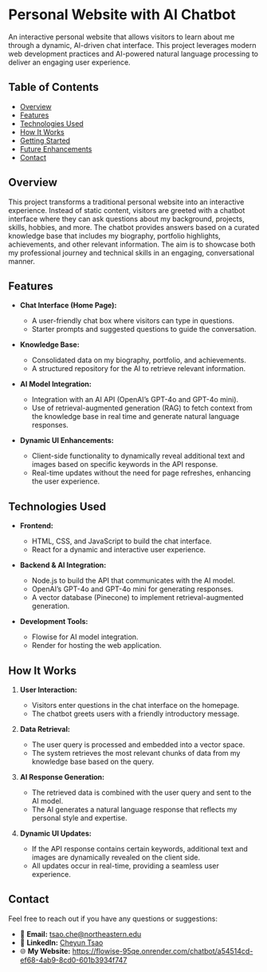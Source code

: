 # Personal Website with AI Chatbot

An interactive personal website that allows visitors to learn about me through a dynamic, AI-driven chat interface. This project leverages modern web development practices and AI-powered natural language processing to deliver an engaging user experience.

## Table of Contents

- [Overview](#overview)
- [Features](#features)
- [Technologies Used](#technologies-used)
- [How It Works](#how-it-works)
- [Getting Started](#getting-started)
- [Future Enhancements](#future-enhancements)
- [Contact](#contact)

## Overview

This project transforms a traditional personal website into an interactive experience. Instead of static content, visitors are greeted with a chatbot interface where they can ask questions about my background, projects, skills, hobbies, and more. The chatbot provides answers based on a curated knowledge base that includes my biography, portfolio highlights, achievements, and other relevant information. The aim is to showcase both my professional journey and technical skills in an engaging, conversational manner.

## Features

- **Chat Interface (Home Page):**
  - A user-friendly chat box where visitors can type in questions.
  - Starter prompts and suggested questions to guide the conversation.

- **Knowledge Base:**
  - Consolidated data on my biography, portfolio, and achievements.
  - A structured repository for the AI to retrieve relevant information.

- **AI Model Integration:**
  - Integration with an AI API (OpenAI’s GPT-4o and GPT-4o mini).
  - Use of retrieval-augmented generation (RAG) to fetch context from the knowledge base in real time and generate natural language responses.

- **Dynamic UI Enhancements:**
  - Client-side functionality to dynamically reveal additional text and images based on specific keywords in the API response.
  - Real-time updates without the need for page refreshes, enhancing the user experience.

## Technologies Used

- **Frontend:**
  - HTML, CSS, and JavaScript to build the chat interface.
  - React for a dynamic and interactive user experience.

- **Backend & AI Integration:**
  - Node.js to build the API that communicates with the AI model.
  - OpenAI’s GPT-4o and GPT-4o mini for generating responses.
  - A vector database (Pinecone) to implement retrieval-augmented generation.

- **Development Tools:**
  - Flowise for AI model integration.
  - Render for hosting the web application.

## How It Works

1. **User Interaction:**
   - Visitors enter questions in the chat interface on the homepage.
   - The chatbot greets users with a friendly introductory message.

2. **Data Retrieval:**
   - The user query is processed and embedded into a vector space.
   - The system retrieves the most relevant chunks of data from my knowledge base based on the query.

3. **AI Response Generation:**
   - The retrieved data is combined with the user query and sent to the AI model.
   - The AI generates a natural language response that reflects my personal style and expertise.

4. **Dynamic UI Updates:**
   - If the API response contains certain keywords, additional text and images are dynamically revealed on the client side.
   - All updates occur in real-time, providing a seamless user experience.

## Contact

Feel free to reach out if you have any questions or suggestions:

- 📧 **Email:** [tsao.che@northeastern.edu](mailto:tsao.che@northeastern.edu)  
- 🔗 **LinkedIn:** [Cheyun Tsao](https://www.linkedin.com/in/cheyun-tsao)  
- 🌐 **My Website:** https://flowise-95qe.onrender.com/chatbot/a54514cd-ef68-4ab9-8cd0-601b3934f747

